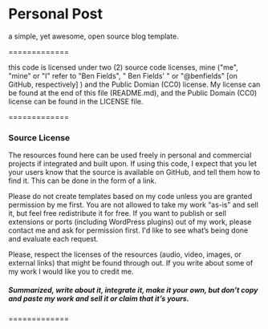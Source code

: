 Personal Post
=============

a simple, yet awesome, open source blog template.

=============

this code is licensed under two (2) source code licenses, mine ("me", "mine" or "I" refer to "Ben Fields", " Ben Fields' " or "@benfields" [on GitHub, respectively] ) and the Public Domian (CC0) license. My license can be found at the end of this file (README.md), and the Public Domain (CC0) license can be found in the LICENSE file.

=============

### Source License

The resources found here can be used freely in personal and commercial projects if integrated and built upon. If using this code, I expect that you let your users know that the source is available on GitHub, and tell them how to find it. This can be done in the form of a link. 

Please do not create templates based on my code unless you are granted permission by me first. You are not allowed to take my work “as-is” and sell it, but feel free redistribute it for free. If you want to publish or sell extensions or ports (including WordPress plugins) out of my work, please contact me and ask for permission first. I'd like to see what’s being done and evaluate each request. 

Please, respect the licenses of the resources (audio, video, images, or external links) that might be found through out. If you write about some of my work I would like you to credit me.

##### Summarized, write about it, integrate it, make it your own, but don’t copy and paste my work and sell it or claim that it’s yours.

=============
